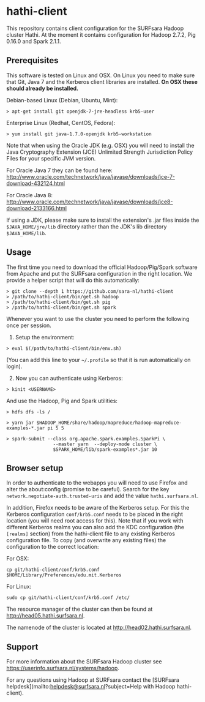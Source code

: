 hathi-client
============

This repository contains client configuration for the SURFsara Hadoop cluster
Hathi. At the moment it contains configuration for Hadoop 2.7.2, Pig 0.16.0
and Spark 2.1.1.

Prerequisites
-------------
This software is tested on Linux and OSX. On Linux you need to make sure that
Git, Java 7 and the Kerberos client libraries are installed. **On OSX these
should already be installed.**

Debian-based Linux (Debian, Ubuntu, Mint):

    > apt-get install git openjdk-7-jre-headless krb5-user

Enterprise Linux (Redhat, CentOS, Fedora):

    > yum install git java-1.7.0-openjdk krb5-workstation

Note that when using the Oracle JDK (e.g. OSX) you will need to install the
Java Cryptography Extension (JCE) Unlimited Strength Jurisdiction Policy Files
for your specific JVM version.

For Oracle Java 7 they can be found here:
<http://www.oracle.com/technetwork/java/javase/downloads/jce-7-download-432124.html>

For Oracle Java 8:
<http://www.oracle.com/technetwork/java/javase/downloads/jce8-download-2133166.html>

If using a JDK, please make sure to install the extension's .jar files inside the
`$JAVA_HOME/jre/lib` directory rather than the JDK's lib directory `$JAVA_HOME/lib`.

Usage
-----

The first time you need to download the official Hadoop/Pig/Spark software from
Apache and put the SURFsara configuration in the right location. We provide a
helper script that will do this automatically:

```
> git clone --depth 1 https://github.com/sara-nl/hathi-client
> /path/to/hathi-client/bin/get.sh hadoop
> /path/to/hathi-client/bin/get.sh pig
> /path/to/hathi-client/bin/get.sh spark
```

Whenever you want to use the cluster you need to perform the following once per
session.

1) Setup the environment:
```
> eval $(/path/to/hathi-client/bin/env.sh)
```
(You can add this line to your `~/.profile` so that it is run automatically on
login).

2) Now you can authenticate using Kerberos:
```
> kinit <USERNAME>
```

And use the Hadoop, Pig and Spark utilities:
```
> hdfs dfs -ls /

> yarn jar $HADOOP_HOME/share/hadoop/mapreduce/hadoop-mapreduce-examples-*.jar pi 5 5

> spark-submit --class org.apache.spark.examples.SparkPi \
                 --master yarn  --deploy-mode cluster \
                 $SPARK_HOME/lib/spark-examples*.jar 10
```
Browser setup
-------------

In order to authenticate to the webapps you will need to use Firefox and alter
the about:config (promise to be careful). Search for the key
`network.negotiate-auth.trusted-uris` and add the value `hathi.surfsara.nl`.

In addition, Firefox needs to be aware of the Kerberos setup. For this the
Kerberos configuration `conf/krb5.conf` needs to be placed in the right
location (you will need root access for this). Note that if you work with
different Kerberos realms you can also add the KDC configuration (the
`[realms]` section) from the hathi-client file to any existing Kerberos
configuration file. To copy (and overwrite any existing files) the
configuration to the correct location:

For OSX:

    cp git/hathi-client/conf/krb5.conf $HOME/Library/Preferences/edu.mit.Kerberos
	
For Linux:

    sudo cp git/hathi-client/conf/krb5.conf /etc/

The resource manager of the cluster can then be found at
<http://head05.hathi.surfsara.nl>.

The namenode of the cluster is located at <http://head02.hathi.surfsara.nl>.

Support
-------

For more information about the SURFsara Hadoop cluster see
<https://userinfo.surfsara.nl/systems/hadoop>.

For any questions using Hadoop at SURFsara contact the [SURFsara
helpdesk](mailto:helpdesk@surfsara.nl?subject=Help with Hadoop hathi-client).
